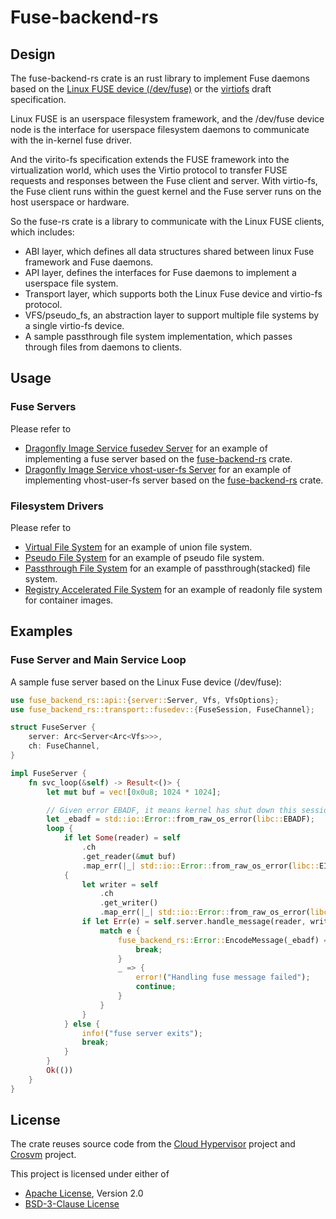 # Fuse-backend-rs

## Design

The fuse-backend-rs crate is an rust library to implement Fuse daemons based on the
[Linux FUSE device (/dev/fuse)](https://www.kernel.org/doc/html/latest/filesystems/fuse.html)
or the [virtiofs](https://stefanha.github.io/virtio/virtio-fs.html#x1-41500011) draft specification.

Linux FUSE is an userspace filesystem framework, and the /dev/fuse device node is the interface for
userspace filesystem daemons to communicate with the in-kernel fuse driver.

And the virito-fs specification extends the FUSE framework into the virtualization world, which uses
the Virtio protocol to transfer FUSE requests and responses between the Fuse client and server.
With virtio-fs, the Fuse client runs within the guest kernel and the Fuse server runs on the host
userspace or hardware.

So the fuse-rs crate is a library to communicate with the Linux FUSE clients, which includes:
- ABI layer, which defines all data structures shared between linux Fuse framework and Fuse daemons.
- API layer, defines the interfaces for Fuse daemons to implement a userspace file system.
- Transport layer, which supports both the Linux Fuse device and virtio-fs protocol.
- VFS/pseudo_fs, an abstraction layer to support multiple file systems by a single virtio-fs device.
- A sample passthrough file system implementation, which passes through files from daemons to clients. 

## Usage

### Fuse Servers
Please refer to
- [Dragonfly Image Service fusedev Server](https://github.com/dragonflyoss/image-service/blob/master/src/bin/nydusd/fusedev.rs)
for an example of implementing a fuse server based on the
[fuse-backend-rs](https://crates.io/crates/fuse-backend-rs) crate.
- [Dragonfly Image Service vhost-user-fs Server](https://github.com/dragonflyoss/image-service/blob/master/src/bin/nydusd/virtiofs.rs)
  for an example of implementing vhost-user-fs server based on the
  [fuse-backend-rs](https://crates.io/crates/fuse-backend-rs) crate.
### Filesystem Drivers
Please refer to 
- [Virtual File System](https://github.com/cloud-hypervisor/fuse-backend-rs/tree/master/src/api/vfs)
  for an example of union file system.
- [Pseudo File System](https://github.com/cloud-hypervisor/fuse-backend-rs/blob/master/src/api/pseudo_fs.rs)
  for an example of pseudo file system.
- [Passthrough File System](https://github.com/cloud-hypervisor/fuse-backend-rs/tree/master/src/passthrough)
  for an example of passthrough(stacked) file system.
- [Registry Accelerated File System](https://github.com/dragonflyoss/image-service/tree/master/rafs)
  for an example of readonly file system for container images.

## Examples

### Fuse Server and Main Service Loop
A sample fuse server based on the Linux Fuse device (/dev/fuse):

```rust
use fuse_backend_rs::api::{server::Server, Vfs, VfsOptions};
use fuse_backend_rs::transport::fusedev::{FuseSession, FuseChannel};

struct FuseServer {
    server: Arc<Server<Arc<Vfs>>>,
    ch: FuseChannel,
}

impl FuseServer {
    fn svc_loop(&self) -> Result<()> {
        let mut buf = vec![0x0u8; 1024 * 1024];

        // Given error EBADF, it means kernel has shut down this session.
        let _ebadf = std::io::Error::from_raw_os_error(libc::EBADF);
        loop {
            if let Some(reader) = self
                .ch
                .get_reader(&mut buf)
                .map_err(|_| std::io::Error::from_raw_os_error(libc::EINVAL))?
            {
                let writer = self
                    .ch
                    .get_writer()
                    .map_err(|_| std::io::Error::from_raw_os_error(libc::EINVAL))?;
                if let Err(e) = self.server.handle_message(reader, writer, None, None) {
                    match e {
                        fuse_backend_rs::Error::EncodeMessage(_ebadf) => {
                            break;
                        }
                        _ => {
                            error!("Handling fuse message failed");
                            continue;
                        }
                    }
                }
            } else {
                info!("fuse server exits");
                break;
            }
        }
        Ok(())
    }
}
```

## License
The crate reuses source code from the [Cloud Hypervisor](https://github.com/cloud-hypervisor/cloud-hypervisor) project
and [Crosvm](https://chromium.googlesource.com/chromiumos/platform/crosvm/) project.

This project is licensed under either of
- [Apache License](http://www.apache.org/licenses/LICENSE-2.0), Version 2.0
- [BSD-3-Clause License](https://opensource.org/licenses/BSD-3-Clause)
